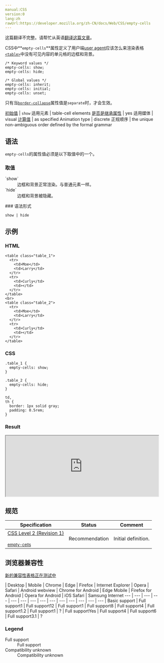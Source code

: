 ```yaml
---
manual:CSS
version:0
lang:zh
rawUrl:https://developer.mozilla.org/zh-CN/docs/Web/CSS/empty-cells
---
```




这篇翻译不完整。请帮忙从英语[翻译这篇文章](%29806 "")。






CSS中**`empty-cells`**属性定义了用户端[user agent](%3517 "user agent: A user agent is a computer program representing a person, for example, a browser in a Web context.")应该怎么来渲染表格[`<table>`](%8624 "HTML的 table 元素表示表格数据 — 即通过二维数据表表示的信息。")中没有可见内容的单元格的边框和背景。


```
/* Keyword values */
empty-cells: show;
empty-cells: hide;

/* Global values */
empty-cells: inherit;
empty-cells: initial;
empty-cells: unset;
```


只有当[`border-collapse`](%27833 "border-collapse CSS 属性是用来决定表格的边框是分开的还是合并的。在分隔模式下，相邻的单元格都拥有独立的边框。在合并模式下，相邻单元格共享边框。")属性值是`separate`时，才会生效。


[初始值](%28302 "") | `show` 
适用元素 | table-cell elements 
[是否是继承属性](%28299 "") | yes 
适用媒体 | visual 
[计算值](%28304 "") | as specified 
Animation type | discrete 
正规顺序 | the unique non-ambiguous order defined by the formal grammar 


## 语法<a name="Syntax"></a>


`empty-cells`的属性值必须是以下取值中的一个。


### 取值<a name="Values"></a>
<dl><dt id=''>`show`</dt><dd>边框和背景正常渲染。与普通元素一样。</dd><dt id=''>`hide`</dt><dd>边框和背景被隐藏。</dd></dl>
### 语法形式<a name="语法形式"></a>

```
show | hide

```

## 示例<a name="Examples"></a>

### HTML<a name="HTML"></a>

```
<table class="table_1">
  <tr>
    <td>Moe</td>
    <td>Larry</td>
  </tr>
  <tr>
    <td>Curly</td>
    <td></td>
  </tr>
</table>
<br>
<table class="table_2">
  <tr>
    <td>Moe</td>
    <td>Larry</td>
  </tr>
  <tr>
    <td>Curly</td>
    <td></td>
  </tr>
</table>
```

### CSS<a name="Specifications"></a>

```
.table_1 {
  empty-cells: show;
}

.table_2 {
  empty-cells: hide;
}

td,
th {
  border: 1px solid gray;
  padding: 0.5rem;
}
```

### Result<a name="Result"></a>


<iframe src='https://mdn.mozillademos.org/zh-CN/docs/Web/CSS/empty-cells$samples/Examples?revision=1348968' width='100%' height='200'></iframe>



## 规范<a name="Specifications"></a>

Specification | Status | Comment 
 ---  |  ---  |  ---  | 
[CSS Level 2 (Revision 1)<br></br><small>empty-cells</small>](%29807 "") | Recommendation | Initial definition. 


## 浏览器兼容性<a name="Browser_compatibility"></a>
[新的兼容性表格正在测试中<i></i>](%3360 "")

 | <abbr>Desktop<i></i></abbr> | <abbr>Mobile<i></i></abbr> 
 | <abbr>Chrome<i></i></abbr> | <abbr>Edge<i></i></abbr> | <abbr>Firefox<i></i></abbr> | <abbr>Internet Explorer<i></i></abbr> | <abbr>Opera<i></i></abbr> | <abbr>Safari<i></i></abbr> | <abbr>Android webview<i></i></abbr> | <abbr>Chrome for Android<i></i></abbr> | <abbr>Edge Mobile<i></i></abbr> | <abbr>Firefox for Android<i></i></abbr> | <abbr>Opera for Android<i></i></abbr> | <abbr>iOS Safari<i></i></abbr> | <abbr>Samsung Internet<i></i></abbr> 
 ---  |  ---  |  ---  |  ---  |  ---  |  ---  |  ---  |  ---  |  ---  |  ---  |  ---  |  ---  |  ---  |  ---  | 
Basic support | <abbr>Full support</abbr>1 | <abbr>Full support</abbr>12 | <abbr>Full support</abbr>1 | <abbr>Full support</abbr>8 | <abbr>Full support</abbr>4 | <abbr>Full support</abbr>1.2 | <abbr>Full support</abbr>1 | <abbr>?</abbr> | <abbr>Full support</abbr>Yes | <abbr>Full support</abbr>4 | <abbr>Full support</abbr>6 | <abbr>Full support</abbr>3.1 | <abbr>?</abbr> 


### Legend<a name="Legend"></a>
<dl><dt id=''><abbr>Full support</abbr></dt><dd>Full support</dd><dt id=''><abbr>Compatibility unknown</abbr></dt><dd>Compatibility unknown</dd></dl>




